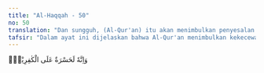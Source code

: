 ```yaml
---
title: "Al-Haqqah - 50"
no: 50
translation: "Dan sungguh, (Al-Qur'an) itu akan menimbulkan penyesalan bagi orang-orang kafir (di akhirat)."
tafsir: "Dalam ayat ini dijelaskan bahwa Al-Qur'an menimbulkan kekecewaan bagi orang kafir, baik selama hidup di dunia maupun di akhirat. Di dunia mereka kecewa karena pengaruh agama Islam bertambah kuat sehingga pengaruh kepercayaan syirik makin berkurang, bahkan akhirnya hilang seluruhnya tanpa bekas sedikit pun. Al-Qur'an menyatakan kebatilan kepercayaan mereka, seperti menyembah patung yang tidak dapat menimbulkan mudarat dan manfaat.\n\nDi akhirat nanti setelah mengalami azab yang dahsyat, mereka menyesal kenapa tidak mengikuti seruan Nabi Muhammad, seperti yang dilakukan orang-orang yang beriman. Akan tetapi, penyesalan mereka itu tidak ada gunanya lagi karena pintu tobat telah tertutup."
---
```


وَاِنَّهٗ لَحَسْرَةٌ عَلَى الْكٰفِرِيْنَۚ
